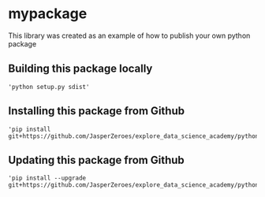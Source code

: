 # mypackage
This library was created as an example of how to publish your own python package

## Building this package locally

    'python setup.py sdist'

## Installing this package from Github
    'pip install git+https://github.com/JasperZeroes/explore_data_science_academy/python/mypackage.git'

## Updating this package from Github
    'pip install --upgrade git+https://github.com/JasperZeroes/explore_data_science_academy/python/mypackage.git'
